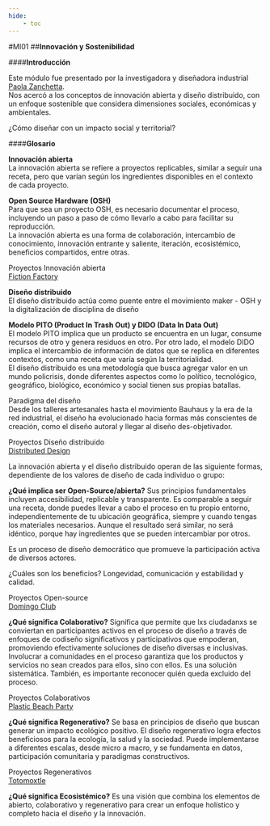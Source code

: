 ```yaml
---
hide:
    - toc
---
```


#MI01
##**Innovación y Sostenibilidad**

####**Introducción**

Este módulo fue presentado por la investigadora y diseñadora industrial [Paola Zanchetta](https://distributeddesign.eu/talent/paola-zanchetta/). <br> 
Nos acercó a los conceptos de innovación abierta y diseño distribuido, con un enfoque sostenible que considera dimensiones sociales, económicas y ambientales. 

¿Cómo diseñar con un impacto social y territorial?

####**Glosario**

**Innovación abierta** <br> 
La innovación abierta se refiere a proyectos replicables, similar a seguir una receta, pero que varían según los ingredientes disponibles en el contexto de cada proyecto. 

**Open Source Hardware (OSH)** <br> 
Para que sea un proyecto OSH, es necesario documentar el proceso, incluyendo un paso a paso de cómo llevarlo a cabo para facilitar su reproducción. <br> 
La innovación abierta es una forma de colaboración, intercambio de conocimiento, innovación entrante y saliente, iteración, ecosistémico, beneficios compartidos, entre otras. 

Proyectos Innovación abierta <br> 
[Fiction Factory](https://www.fictionfactory.nl/en/)

**Diseño distribuido** <br> 
El diseño distribuido actúa como puente entre el movimiento maker - OSH y la digitalización de disciplina de diseño 

**Modelo PITO (Product In Trash Out) y DIDO (Data In Data Out)** <br> 
El modelo PITO implica que un producto se encuentra en un lugar, consume recursos de otro y genera residuos en otro. Por otro lado, el modelo DIDO implica el intercambio de información de datos que se replica en diferentes contextos, como una receta que varía según la territorialidad. <br> 
El diseño distribuido es una metodología que busca agregar valor en un mundo policrisis, donde diferentes aspectos como lo político, tecnológico, geográfico, biológico, económico y social tienen sus propias batallas.

Paradigma del diseño <br> 
Desde los talleres artesanales hasta el movimiento Bauhaus y la era de la red industrial, el diseño ha evolucionado hacia formas más conscientes de creación, como el diseño autoral y llegar al diseño des-objetivador. 

Proyectos Diseño distribuido <br> 
[Distributed Design](https://distributeddesign.eu/)

La innovación abierta y el diseño distribuido operan de las siguiente formas, dependiente de los valores de diseño de cada individuo o grupo: 

**¿Qué implica ser Open-Source/abierta?**
Sus principios fundamentales incluyen accesibilidad, replicable y transparente. Es comparable a seguir una receta, donde puedes llevar a cabo el proceso en tu propio entorno, independientemente de tu ubicación geográfica, siempre y cuando tengas los materiales necesarios. Aunque el resultado será similar, no será idéntico, porque hay ingredientes que se pueden intercambiar por otros. 

Es un proceso de diseño democrático que promueve la participación activa de diversos actores. 

¿Cuáles son los beneficios? Longevidad, comunicación y estabilidad y calidad. 

Proyectos Open-source <br> 
[Domingo Club](https://domingoclub.com/)

**¿Qué significa Colaborativo?**
Significa que permite que lxs ciudadanxs se conviertan en participantes activos en el proceso de diseño a través de enfoques de codiseño significativos y participativos que empoderan, promoviendo efectivamente soluciones de diseño diversas e inclusivas. 
Involucrar a comunidades en el proceso garantiza que los productos y servicios no sean creados para ellos, sino con ellos. Es una solución sistemática. También, es importante reconocer quién queda excluido del proceso. 

Proyectos Colaborativos <br> 
[Plastic Beach Party](https://www.plasticbeachparty.com/)

**¿Qué significa Regenerativo?**
Se basa en principios de diseño que buscan generar un impacto ecológico positivo. El diseño regenerativo logra efectos beneficiosos para la ecología, la salud y la sociedad. Puede implementarse a diferentes escalas, desde micro a macro, y se fundamenta en datos, participación comunitaria y paradigmas constructivos. 

Proyectos Regenerativos <br> 
[Totomoxtle](https://www.fernandolaposse.com/totomoxle)

**¿Qué significa Ecosistémico?**
Es una visión que combina los elementos de abierto, colaborativo y regenerativo para crear un enfoque holístico y completo hacia el diseño y la innovación.


